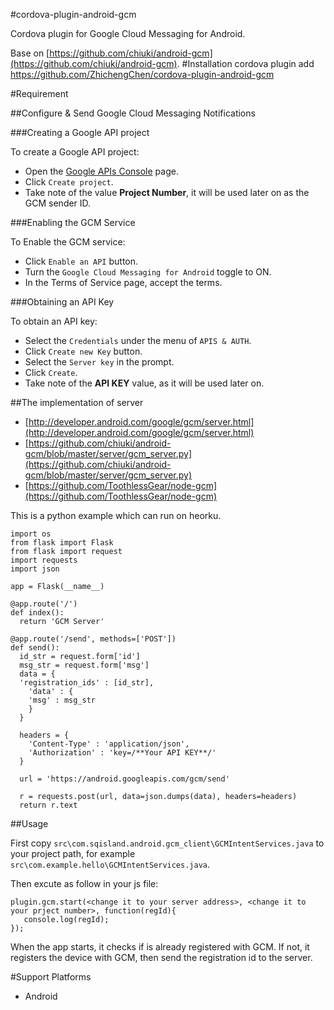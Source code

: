 #cordova-plugin-android-gcm

Cordova plugin for Google Cloud Messaging for Android.

Base on [https://github.com/chiuki/android-gcm](https://github.com/chiuki/android-gcm).
#Installation
    cordova plugin add https://github.com/ZhichengChen/cordova-plugin-android-gcm
    
#Requirement

##Configure & Send Google Cloud Messaging Notifications

###Creating a Google API project

To create a Google API project:

* Open the [Google APIs Console](https://console.developers.google.com) page.
* Click `Create project`. 
* Take note of the value **Project Number**, it will be used later on as the GCM sender ID.

###Enabling the GCM Service

To Enable the GCM service:

* Click `Enable an API` button.
* Turn the `Google Cloud Messaging for Android` toggle to ON.
* In the Terms of Service page, accept the terms.

###Obtaining an API Key

To obtain an API key:

* Select the `Credentials` under the menu of `APIS & AUTH`.
* Click `Create new Key` button.
* Select the `Server key` in the prompt.
* Click `Create`.
* Take note of the **API KEY** value, as it will be used later on.

##The implementation of server

* [http://developer.android.com/google/gcm/server.html](http://developer.android.com/google/gcm/server.html)
* [https://github.com/chiuki/android-gcm/blob/master/server/gcm_server.py](https://github.com/chiuki/android-gcm/blob/master/server/gcm_server.py)
* [https://github.com/ToothlessGear/node-gcm](https://github.com/ToothlessGear/node-gcm)

This is a python example which can run on heorku.

	import os
	from flask import Flask
	from flask import request
	import requests
	import json

	app = Flask(__name__)

	@app.route('/')
	def index():
	  return 'GCM Server'
	
	@app.route('/send', methods=['POST'])
	def send():
	  id_str = request.form['id']
	  msg_str = request.form['msg']
	  data = {
	  'registration_ids' : [id_str],
    	'data' : {
      	'msg' : msg_str
	    }
	  }
	
	  headers = {
    	'Content-Type' : 'application/json',
	    'Authorization' : 'key=/**Your API KEY**/'
	  }
	
	  url = 'https://android.googleapis.com/gcm/send'
	
	  r = requests.post(url, data=json.dumps(data), headers=headers)  
	  return r.text


##Usage

 First copy `src\com.sqisland.android.gcm_client\GCMIntentServices.java` to your project path, for example `src\com.example.hello\GCMIntentServices.java`.

 Then excute as follow in your js file:

    plugin.gcm.start(<change it to your server address>, <change it to your prject number>, function(regId){
       console.log(regId);
    });

When the app starts, it checks if is already registered with GCM. If not, it registers the device with GCM, then send the registration id to the server.

 
#Support Platforms
* Android
